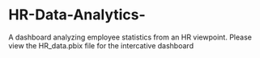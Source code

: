 # HR-Data-Analytics-
A dashboard analyzing employee statistics from an HR viewpoint. Please view the HR_data.pbix file for the intercative dashboard
